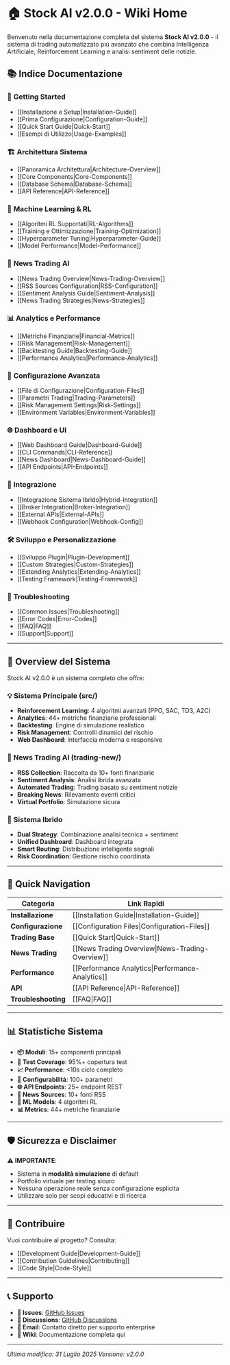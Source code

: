 # 🏠 Stock AI v2.0.0 - Wiki Home

Benvenuto nella documentazione completa del sistema **Stock AI v2.0.0** - il sistema di trading automatizzato più avanzato che combina Intelligenza Artificiale, Reinforcement Learning e analisi sentiment delle notizie.

## 📚 **Indice Documentazione**

### 🚀 **Getting Started**
- [[Installazione e Setup|Installation-Guide]]
- [[Prima Configurazione|Configuration-Guide]]
- [[Quick Start Guide|Quick-Start]]
- [[Esempi di Utilizzo|Usage-Examples]]

### 🏗️ **Architettura Sistema**
- [[Panoramica Architettura|Architecture-Overview]]
- [[Core Components|Core-Components]]
- [[Database Schema|Database-Schema]]
- [[API Reference|API-Reference]]

### 🤖 **Machine Learning & RL**
- [[Algoritmi RL Supportati|RL-Algorithms]]
- [[Training e Ottimizzazione|Training-Optimization]]
- [[Hyperparameter Tuning|Hyperparameter-Guide]]
- [[Model Performance|Model-Performance]]

### 📰 **News Trading AI** 
- [[News Trading Overview|News-Trading-Overview]]
- [[RSS Sources Configuration|RSS-Configuration]]
- [[Sentiment Analysis Guide|Sentiment-Analysis]]
- [[News Trading Strategies|News-Strategies]]

### 📊 **Analytics e Performance**
- [[Metriche Finanziarie|Financial-Metrics]]
- [[Risk Management|Risk-Management]]
- [[Backtesting Guide|Backtesting-Guide]]
- [[Performance Analytics|Performance-Analytics]]

### 🔧 **Configurazione Avanzata**
- [[File di Configurazione|Configuration-Files]]
- [[Parametri Trading|Trading-Parameters]]
- [[Risk Management Settings|Risk-Settings]]
- [[Environment Variables|Environment-Variables]]

### 🌐 **Dashboard e UI**
- [[Web Dashboard Guide|Dashboard-Guide]]
- [[CLI Commands|CLI-Reference]]
- [[News Dashboard|News-Dashboard-Guide]]
- [[API Endpoints|API-Endpoints]]

### 🔗 **Integrazione**
- [[Integrazione Sistema Ibrido|Hybrid-Integration]]
- [[Broker Integration|Broker-Integration]]
- [[External APIs|External-APIs]]
- [[Webhook Configuration|Webhook-Config]]

### 🛠️ **Sviluppo e Personalizzazione**
- [[Sviluppo Plugin|Plugin-Development]]
- [[Custom Strategies|Custom-Strategies]]
- [[Extending Analytics|Extending-Analytics]]
- [[Testing Framework|Testing-Framework]]

### 🚨 **Troubleshooting**
- [[Common Issues|Troubleshooting]]
- [[Error Codes|Error-Codes]]
- [[FAQ|FAQ]]
- [[Support|Support]]

---

## 🎯 **Overview del Sistema**

Stock AI v2.0.0 è un sistema completo che offre:

### **💡 Sistema Principale (src/)**
- **Reinforcement Learning**: 4 algoritmi avanzati (PPO, SAC, TD3, A2C)
- **Analytics**: 44+ metriche finanziarie professionali
- **Backtesting**: Engine di simulazione realistico
- **Risk Management**: Controlli dinamici del rischio
- **Web Dashboard**: Interfaccia moderna e responsive

### **📰 News Trading AI (trading-new/)**
- **RSS Collection**: Raccolta da 10+ fonti finanziarie
- **Sentiment Analysis**: Analisi ibrida avanzata
- **Automated Trading**: Trading basato su sentiment notizie
- **Breaking News**: Rilevamento eventi critici
- **Virtual Portfolio**: Simulazione sicura

### **🔗 Sistema Ibrido**
- **Dual Strategy**: Combinazione analisi tecnica + sentiment
- **Unified Dashboard**: Dashboard integrata
- **Smart Routing**: Distribuzione intelligente segnali
- **Risk Coordination**: Gestione rischio coordinata

---

## 🚀 **Quick Navigation**

| Categoria | Link Rapidi |
|-----------|-------------|
| **Installazione** | [[Installation Guide\|Installation-Guide]] |
| **Configurazione** | [[Configuration Files\|Configuration-Files]] |
| **Trading Base** | [[Quick Start\|Quick-Start]] |
| **News Trading** | [[News Trading Overview\|News-Trading-Overview]] |
| **Performance** | [[Performance Analytics\|Performance-Analytics]] |
| **API** | [[API Reference\|API-Reference]] |
| **Troubleshooting** | [[FAQ\|FAQ]] |

---

## 📊 **Statistiche Sistema**

- **📦 Moduli**: 15+ componenti principali
- **🧪 Test Coverage**: 95%+ copertura test
- **📈 Performance**: <10s ciclo completo
- **🔧 Configurabilità**: 100+ parametri
- **🌐 API Endpoints**: 25+ endpoint REST
- **📰 News Sources**: 10+ fonti RSS
- **🤖 ML Models**: 4 algoritmi RL
- **📊 Metrics**: 44+ metriche finanziarie

---

## 🛡️ **Sicurezza e Disclaimer**

⚠️ **IMPORTANTE**: 
- Sistema in **modalità simulazione** di default
- Portfolio virtuale per testing sicuro
- Nessuna operazione reale senza configurazione esplicita
- Utilizzare solo per scopi educativi e di ricerca

---

## 🤝 **Contribuire**

Vuoi contribuire al progetto? Consulta:
- [[Development Guide|Development-Guide]]
- [[Contribution Guidelines|Contributing]]
- [[Code Style|Code-Style]]

---

## 📞 **Supporto**

- **🐛 Issues**: [GitHub Issues](https://github.com/risik01/stock-ai/issues)
- **💬 Discussions**: [GitHub Discussions](https://github.com/risik01/stock-ai/discussions)
- **📧 Email**: Contatto diretto per supporto enterprise
- **📖 Wiki**: Documentazione completa qui

---

*Ultima modifica: 31 Luglio 2025*
*Versione: v2.0.0*
